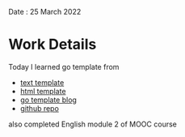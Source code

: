 Date : 25 March 2022
# Work Details
Today  I learned go template  from
- [text template](https://www.youtube.com/watch?v=C_p3HwF-tb4&t=759s&ab_channel=MASTER-ACADEMY)
- [html template](https://www.youtube.com/watch?v=TEcsmitTNns&t=1069s&ab_channel=MASTER-ACADEMY)
- [go template blog](https://blog.gopheracademy.com/advent-2017/using-go-templates/#:~:text=Go%20templates%20are%20a%20powerful,%2Ftemplate%20and%20html%2Ftemplate%20.)
- [github repo](https://github.com/nahidulislam-cse15/golang/tree/main/golang%20template)

also completed English module 2 of MOOC course